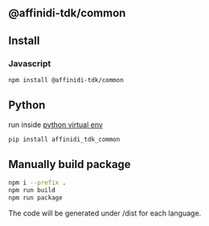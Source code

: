 ## @affinidi-tdk/common

## Install

### Javascript

```bash
npm install @affinidi-tdk/common
```

## Python

run inside [python virtual env](https://docs.python.org/3/library/venv.html)

```bash
pip install affinidi_tdk_common
```

## Manually build package

```bash
npm i --prefix .
npm run build
npm run package
```

The code will be generated under /dist for each language.
